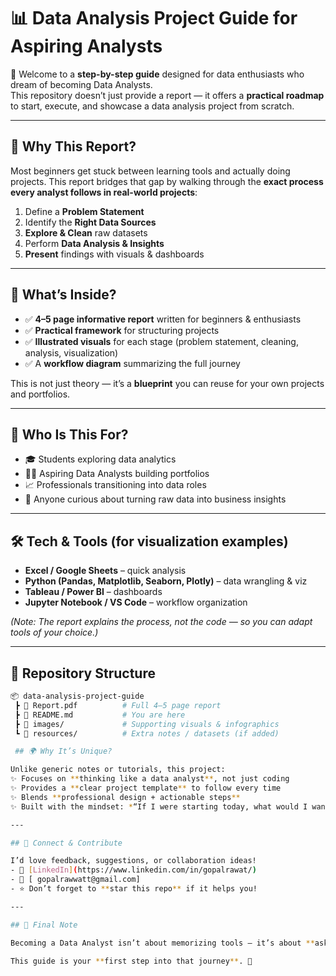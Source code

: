 # 📊 Data Analysis Project Guide for Aspiring Analysts  

🚀 Welcome to a **step-by-step guide** designed for data enthusiasts who dream of becoming Data Analysts.  
This repository doesn’t just provide a report — it offers a **practical roadmap** to start, execute, and showcase a data analysis project from scratch.  

---

## 🌟 Why This Report?  
Most beginners get stuck between learning tools and actually doing projects. This report bridges that gap by walking through the **exact process every analyst follows in real-world projects**:  

1. Define a **Problem Statement**  
2. Identify the **Right Data Sources**  
3. **Explore & Clean** raw datasets  
4. Perform **Data Analysis & Insights**  
5. **Present** findings with visuals & dashboards  

---

## 📘 What’s Inside?  
- ✅ **4–5 page informative report** written for beginners & enthusiasts  
- ✅ **Practical framework** for structuring projects  
- ✅ **Illustrated visuals** for each stage (problem statement, cleaning, analysis, visualization)  
- ✅ A **workflow diagram** summarizing the full journey  

This is not just theory — it’s a **blueprint** you can reuse for your own projects and portfolios.  

---

## 🔑 Who Is This For?  
- 🎓 Students exploring data analytics  
- 🧑‍💻 Aspiring Data Analysts building portfolios  
- 📈 Professionals transitioning into data roles  
- 🤝 Anyone curious about turning raw data into business insights  

---

## 🛠️ Tech & Tools (for visualization examples)  
- **Excel / Google Sheets** – quick analysis  
- **Python (Pandas, Matplotlib, Seaborn, Plotly)** – data wrangling & viz  
- **Tableau / Power BI** – dashboards  
- **Jupyter Notebook / VS Code** – workflow organization  

*(Note: The report explains the process, not the code — so you can adapt tools of your choice.)*  

---

## 📂 Repository Structure  
```bash
📦 data-analysis-project-guide
 ┣ 📜 Report.pdf          # Full 4–5 page report
 ┣ 📜 README.md           # You are here
 ┣ 📂 images/             # Supporting visuals & infographics
 ┗ 📂 resources/          # Extra notes / datasets (if added)

 ## 🌍 Why It’s Unique?  

Unlike generic notes or tutorials, this project:  
✨ Focuses on **thinking like a data analyst**, not just coding  
✨ Provides a **clear project template** to follow every time  
✨ Blends **professional design + actionable steps**  
✨ Built with the mindset: *“If I were starting today, what would I want in one place?”*  

---

## 🤝 Connect & Contribute  

I’d love feedback, suggestions, or collaboration ideas!  
- 💼 [LinkedIn](https://www.linkedin.com/in/gopalrawat/)  
- 📧 [ gopalrawwatt@gmail.com]  
- ⭐ Don’t forget to **star this repo** if it helps you!  

---

## 🧭 Final Note  

Becoming a Data Analyst isn’t about memorizing tools — it’s about **asking the right questions, working with data systematically, and telling a story through insights.**  

This guide is your **first step into that journey**. 🚀  